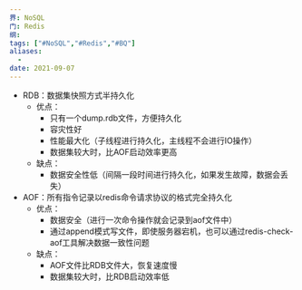 ```yaml
---
界: NoSQL
门: Redis
纲: 
tags: ["#NoSQL","#Redis","#BQ"]
aliases:
  - 
date: 2021-09-07
---
```


-   RDB：数据集快照方式半持久化
    -   优点：
        -   只有一个dump.rdb文件，方便持久化
        -   容灾性好
        -   性能最大化（子线程进行持久化，主线程不会进行IO操作）
        -   数据集较大时，比AOF启动效率更高
    -   缺点：
        -   数据安全性低（间隔一段时间进行持久化，如果发生故障，数据会丢失）
-   AOF：所有指令记录以redis命令请求协议的格式完全持久化
    -   优点：
        -   数据安全（进行一次命令操作就会记录到aof文件中）
        -   通过append模式写文件，即使服务器宕机，也可以通过redis-check-aof工具解决数据一致性问题
    -   缺点：
        -   AOF文件比RDB文件大，恢复速度慢
        -   数据集较大时，比RDB启动效率低